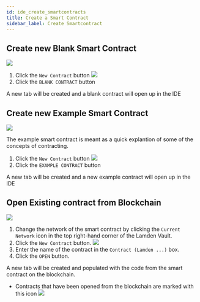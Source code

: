 ```yaml
---
id: ide_create_smartcontracts
title: Create a Smart Contract
sidebar_label: Create Smartcontract
---
```


## Create new Blank Smart Contract
![](/img/wallet/gif/1.0.0_ide_create_smartcontract_blank.gif)

1. Click the `New Contract` button ![](/img/wallet/new_smartcontract.png)
2. Click the `BLANK CONTRACT` button

A new tab will be created and a blank contract will open up in the IDE

## Create new Example Smart Contract
![](/img/wallet/gif/1.0.0_ide_create_smartcontract_example.gif)

The example smart contract is meant as a quick explantion of some of the concepts of contracting.

1. Click the `New Contract` button ![](/img/wallet/new_smartcontract.png)
2. Click the `EXAMPLE CONTRACT` button

A new tab will be created and a new example contract will open up in the IDE


## Open Existing contract from Blockchain
![](/img/wallet/gif/1.0.0_ide_create_smartcontract_blockchain.gif)

1. Change the network of the smart contract by clicking the `Current Network` icon in the top right-hand corner of the Lamden Vault. 
2. Click the `New Contract` button. ![](/img/wallet/new_smartcontract.png)
3. Enter the name of the contract in the `Contract (Lamden ...)` box. 
4. Click the `OPEN` button.

A new tab will be created and populated with the code from the smart contract on the blockchain.

- Contracts that have been opened from the blockchain are marked with this icon ![](/img/wallet/sc_from_network.png)

